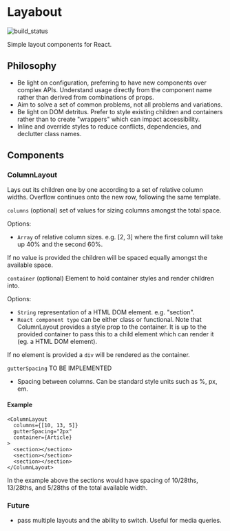 # Layabout

![build_status](https://app.snap-ci.com/yearofthedan/layabout/branch/master/build_image)

Simple layout components for React.

## Philosophy
- Be light on configuration, preferring to have new components over complex APIs. Understand usage directly from the component name rather than derived from combinations of props.  
- Aim to solve a set of common problems, not all problems and variations.
- Be light on DOM detritus. Prefer to style existing children and containers rather than to create "wrappers" which can impact accessibility.
- Inline and override styles to reduce conflicts, dependencies, and declutter class names.  

## Components
### ColumnLayout

Lays out its children one by one according to a set of relative column widths. Overflow continues onto the new row, following the same template.

`columns` (optional) set of values for sizing columns amongst the total space.

Options:
- `Array` of relative column sizes. e.g. [2, 3] where the first column will take up 40% and the second 60%.

If no value is provided the children will be spaced equally amongst the available space.

`container` (optional) Element to hold container styles and render children into.

Options:
- `String` representation of a HTML DOM element. e.g. "section".
- `React component type` can be either class or functional. Note that  ColumnLayout provides a style prop to the container. It is up to the provided container to pass this to a child element which can render it (eg. a HTML DOM element).

If no element is provided a `div` will be rendered as the container.


`gutterSpacing` TO BE IMPLEMENTED
- Spacing between columns. Can be standard style units such as %, px, em.

#### Example
~~~~
<ColumnLayout
  columns={[10, 13, 5]}
  gutterSpacing="2px"
  container={Article}
>
  <section></section>
  <section></section>
  <section></section>
</ColumnLayout>
~~~~

In the example above the sections would have spacing of 10/28ths, 13/28ths, and 5/28ths of the total available width.

### Future
- pass multiple layouts and the ability to switch. Useful for media queries.  
